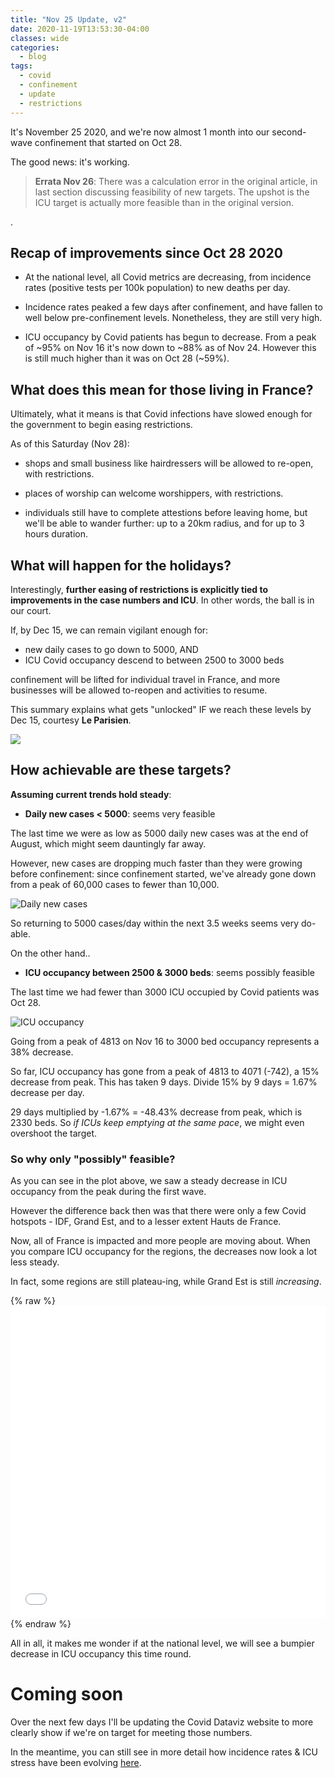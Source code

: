 ```yaml
---
title: "Nov 25 Update, v2"
date: 2020-11-19T13:53:30-04:00
classes: wide
categories:
  - blog
tags:
  - covid
  - confinement
  - update
  - restrictions
---
```


It's November 25 2020, and we're now almost 1 month into our second-wave confinement that started on Oct 28.

The good news: it's working.

<blockquote><b>Errata Nov 26</b>: There was a calculation error in the original article, in last section discussing feasibility of new targets. The upshot is the ICU target is actually more feasible than in the original version.</blockquote>.

## Recap of improvements since Oct 28 2020

* At the national level, all Covid metrics are decreasing, from incidence rates (positive tests per 100k population) to new deaths per day.

* Incidence rates peaked a few days after confinement, and have fallen to well below pre-confinement levels. Nonetheless, they are still very high.

* ICU occupancy by Covid patients has begun to decrease. From a peak of ~95% on Nov 16 it's now down to ~88% as of Nov 24. However this is still much higher than it was on Oct 28 (~59%).

## What does this mean for those living in France?

Ultimately, what it means is that Covid infections have slowed enough for the government to begin easing restrictions.

As of this Saturday (Nov 28):

* shops and small business like hairdressers will be allowed to re-open, with restrictions.

* places of worship can welcome worshippers, with restrictions.

* individuals still have to complete attestions before leaving home, but we'll be able to wander further: up to a 20km radius, and for up to 3 hours duration.

## What will happen for the holidays?

Interestingly, **further easing of restrictions is explicitly tied to improvements in the case numbers and ICU**. In other words, the ball is in our court.

If, by Dec 15, we can remain vigilant enough for:

* new daily cases to go down to 5000, AND
* ICU Covid occupancy descend to between 2500 to 3000 beds

 confinement will be lifted for individual travel in France, and more businesses will be allowed to-reopen and activities to resume.

This summary explains what gets "unlocked" IF we reach these levels by Dec 15, courtesy __Le Parisien__.

![](https://www.leparisien.fr/resizer/caXjeCMfiIhZGQK8Nhk5YZX7AD8=/930x1280/cloudfront-eu-central-1.images.arcpublishing.com/leparisien/ZN2MVOVKF5YKH76WJ624ZYCUHE.jpg)

## How achievable are these targets?

**Assuming current trends hold steady**:

* **Daily new cases < 5000**: seems very feasible

The last time we were as low as 5000 daily new cases was at the end of August, which might seem dauntingly far away.

However, new cases are dropping much faster than they were growing before confinement: since confinement started, we've already gone down from a peak of 60,000 cases to fewer than 10,000.

![Daily new cases](../../assets/images/2020/nov25_dailyNewCases.png)

So returning to 5000 cases/day within the next 3.5 weeks seems very do-able.

On the other hand..

* **ICU occupancy between 2500 & 3000 beds**: seems possibly feasible

The last time we had fewer than 3000 ICU occupied by Covid patients was Oct 28.

![ICU occupancy](../../assets/images/2020/nov24_icuOcc.png)

Going from a peak of 4813 on Nov 16 to 3000 bed occupancy represents a 38% decrease.

So far, ICU occupancy has gone from a peak of 4813 to 4071 (-742), a 15% decrease from peak. This has taken 9 days. Divide 15% by 9 days = 1.67% decrease per day.

29 days multiplied by -1.67% = -48.43% decrease from peak, which is 2330 beds. So _if ICUs keep emptying at the same pace_, we might even overshoot the target.

### So why only "possibly" feasible?

As you can see in the plot above, we saw a steady decrease in ICU occupancy from the peak during the first wave.

However the difference back then was that there were only a few Covid hotspots - IDF, Grand Est, and to a lesser extent Hauts de France.

Now, all of France is impacted and more people are moving about. When you compare ICU occupancy for the regions, the decreases now look a lot less steady.

In fact, some regions are still plateau-ing, while Grand Est is still _increasing_.  

{% raw %}<iframe width="100%" height="500" frameborder="0" scrolling="no" src="//plotly.com/~limegimlet/525.embed?showlink=false"></iframe> {% endraw %}

All in all, it makes me wonder if at the national level, we will see a bumpier decrease in ICU occupancy this time round.

# Coming soon

Over the next few days I'll be updating the Covid Dataviz website to more clearly show if we're on target for meeting those numbers.

In the meantime, you can still see in more detail how incidence rates & ICU stress have been evolving [here](https://limegimlet.github.io/covid_dataviz).
